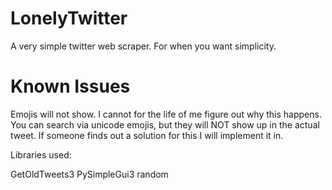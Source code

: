 # LonelyTwitter
A very simple twitter web scraper. For when you want simplicity.

# Known Issues
Emojis will not show. I cannot for the life of me figure out why this happens. You can search via unicode emojis, but they will NOT show up in the actual tweet. If someone finds out a solution for this I will implement it in.

Libraries used:

GetOldTweets3
PySimpleGui3
random
